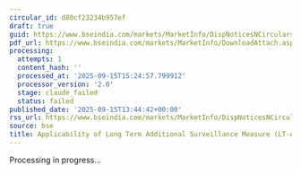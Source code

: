 ```yaml
---
circular_id: d80cf23234b957ef
draft: true
guid: https://www.bseindia.com/markets/MarketInfo/DispNoticesNCirculars.aspx?Noticeid={77A8F589-2B05-4049-A234-E085C4E24169}&noticeno=20250915-59&dt=09/15/2025&icount=59&totcount=66&flag=0
pdf_url: https://www.bseindia.com/markets/MarketInfo/DownloadAttach.aspx?id=20250915-59&attachedId=f6773406-f858-4689-831e-bc28c5f50916
processing:
  attempts: 1
  content_hash: ''
  processed_at: '2025-09-15T15:24:57.799912'
  processor_version: '2.0'
  stage: claude_failed
  status: failed
published_date: '2025-09-15T13:44:42+00:00'
rss_url: https://www.bseindia.com/markets/MarketInfo/DispNoticesNCirculars.aspx?Noticeid={77A8F589-2B05-4049-A234-E085C4E24169}&noticeno=20250915-59&dt=09/15/2025&icount=59&totcount=66&flag=0
source: bse
title: Applicability of Long Term Additional Surveillance Measure (LT-ASM)
---
```


Processing in progress...